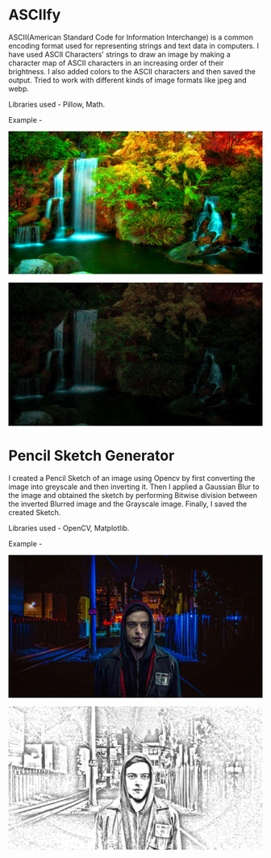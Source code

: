 # ASCIIfy

ASCII(American Standard Code for Information Interchange) is a common encoding format used for representing strings and text data in computers.
I have used ASCII Characters' strings to draw an image by making a character map of ASCII characters in an increasing order of their brightness. I also added colors to the ASCII characters and then saved the output. Tried to work with different kinds of image formats like jpeg and webp.

Libraries used - Pillow, Math.

Example -

![Input 2](https://raw.githubusercontent.com/Phantom-Atom/ACM-projects/main/ASCIIfy%20images/input2.jpg)


![Output 2](https://raw.githubusercontent.com/Phantom-Atom/ACM-projects/main/ASCIIfy%20images/output2.jpg)


# Pencil Sketch Generator

I created a Pencil Sketch of an image using Opencv by first converting the image into greyscale and then inverting it.
Then I applied a Gaussian Blur to the image and obtained the sketch by performing Bitwise division between the inverted Blurred image and the Grayscale image. Finally, I saved the created Sketch.

Libraries used - OpenCV, Matplotlib.

Example -

![Input 2](https://raw.githubusercontent.com/Phantom-Atom/ACM-projects/main/Pencil%20Sketch%20Images/input2.jpg)


![Output 2](https://raw.githubusercontent.com/Phantom-Atom/ACM-projects/main/Pencil%20Sketch%20Images/output2.jpg)



